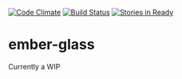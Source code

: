 [![Code Climate](https://codeclimate.com/github/jamesmenera/ember-glass.png)](https://codeclimate.com/github/jamesmenera/ember-glass) [![Build Status](https://travis-ci.org/jamesmenera/ember-glass.svg)](https://travis-ci.org/jamesmenera/ember-glass) [![Stories in Ready](https://badge.waffle.io/jamesmenera/ember-glass.png?label=ready&title=Ready)](https://waffle.io/jamesmenera/ember-glass)

ember-glass
===========

Currently a WIP
